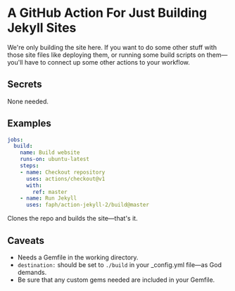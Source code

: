 # A GitHub Action For Just Building Jekyll Sites

We're only building the site here. If you want to do some other stuff with those
site files like deploying them, or running some build scripts on them—you'll 
have to connect up some other actions to your workflow.

## Secrets

None needed.

## Examples

```yaml
jobs:
  build:
    name: Build website
    runs-on: ubuntu-latest
    steps:
    - name: Checkout repository
      uses: actions/checkout@v1
      with:
        ref: master
    - name: Run Jekyll
      uses: faph/action-jekyll-2/build@master
```

Clones the repo and builds the site—that's it.

## Caveats

* Needs a Gemfile in the working directory.
* `destination:` should be set to `./build` in your _config.yml file—as God demands.
* Be sure that any custom gems needed are included in your Gemfile.